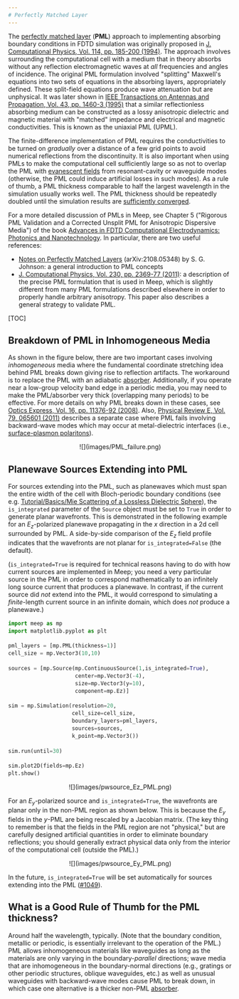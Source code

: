 ```yaml
---
# Perfectly Matched Layer
---
```


The [perfectly matched layer](https://en.wikipedia.org/wiki/Perfectly_matched_layer) (**PML**) approach to implementing absorbing boundary conditions in FDTD simulation was originally proposed in [J. Computational Physics, Vol. 114, pp. 185-200 (1994)](http://dx.doi.org/10.1006/jcph.1994.1159). The approach involves surrounding the computational cell with a medium that in theory absorbs without any reflection electromagnetic waves at *all* frequencies and angles of incidence. The original PML formulation involved "splitting" Maxwell's equations into two sets of equations in the absorbing layers, appropriately defined. These split-field equations produce wave attenuation but are unphysical. It was later shown in [IEEE Transactions on Antennas and Propagation, Vol. 43, pp. 1460-3 (1995)](https://ieeexplore.ieee.org/abstract/document/477075) that a similar reflectionless absorbing medium can be constructed as a lossy anisotropic dielectric and magnetic material with "matched" impedance and electrical and magnetic conductivities. This is known as the uniaxial PML (UPML).

The finite-difference implementation of PML requires the conductivities to be turned on *gradually* over a distance of a few grid points to avoid numerical reflections from the discontinuity. It is also important when using PMLs to make the computational cell sufficiently large so as not to overlap the PML with [evanescent fields](https://en.wikipedia.org/wiki/Evanescent_field) from resonant-cavity or waveguide modes (otherwise, the PML could induce artificial losses in such modes). As a rule of thumb, a PML thickness comparable to half the largest wavelength in the simulation usually works well. The PML thickness should be repeatedly doubled until the simulation results are [sufficiently converged](FAQ.md#checking-convergence).

For a more detailed discussion of PMLs in Meep, see Chapter 5 ("Rigorous PML Validation and a Corrected Unsplit PML for Anisotropic Dispersive Media") of the book [Advances in FDTD Computational Electrodynamics: Photonics and Nanotechnology](https://www.amazon.com/Advances-FDTD-Computational-Electrodynamics-Nanotechnology/dp/1608071707). In particular, there are two useful references:

-   [Notes on Perfectly Matched Layers](https://arxiv.org/abs/2108.05348) (arXiv:2108.05348) by S. G. Johnson: a general introduction to PML concepts
-   [J. Computational Physics, Vol. 230, pp. 2369-77 (2011)](http://math.mit.edu/~stevenj/papers/OskooiJo11.pdf): a description of the precise PML formulation that is used in Meep, which is slightly different from many PML formulations described elsewhere in order to properly handle arbitrary anisotropy. This paper also describes a general strategy to validate PML.

[TOC]

Breakdown of PML in Inhomogeneous Media
---------------------------------------

As shown in the figure below, there are two important cases involving *inhomogeneous* media where the fundamental coordinate stretching idea behind PML breaks down giving rise to reflection artifacts. The workaround is to replace the PML with an adiabatic [absorber](Python_User_Interface.md#absorber). Additionally, if you operate near a low-group velocity band edge in a periodic media, you may need to make the PML/absorber very thick (overlapping many periods) to be effective. For more details on why PML breaks down in these cases, see [Optics Express, Vol. 16, pp. 11376-92 (2008)](http://www.opticsinfobase.org/abstract.cfm?URI=oe-16-15-11376). Also, [Physical Review E, Vol. 79, 065601 (2011)](http://math.mit.edu/~stevenj/papers/LohOs09.pdf) describes a separate case where PML fails involving backward-wave modes which may occur at metal-dielectric interfaces (i.e., [surface-plasmon polaritons](https://en.wikipedia.org/wiki/Surface_plasmon_polariton)).

<center>
![](images/PML_failure.png)
</center>

Planewave Sources Extending into PML
------------------------------------

For sources extending into the PML, such as planewaves which must span the entire width of the cell with Bloch-periodic boundary conditions (see e.g. [Tutorial/Basics/Mie Scattering of a Lossless Dielectric Sphere](Python_Tutorials/Basics.md#mie-scattering-of-a-lossless-dielectric-sphere)), the `is_integrated` parameter of the `Source` object must be set to `True` in order to generate planar wavefronts. This is demonstrated in the following example for an $E_z$-polarized planewave propagating in the $x$ direction in a 2d cell surrounded by PML. A side-by-side comparison of the $E_z$ field profile indicates that the wavefronts are not planar for `is_integrated=False` (the default).

(`is_integrated=True` is required for technical reasons having to do with how current sources are implemented in Meep; you need a very particular source in the PML in order to correspond mathematically to an infinitely long source current that produces a planewave.  In contrast, if the current source did *not* extend into the PML, it would correspond to simulating a *finite*-length current source in an infinite domain, which does *not* produce a planewave.)

```py
import meep as mp
import matplotlib.pyplot as plt

pml_layers = [mp.PML(thickness=1)]
cell_size = mp.Vector3(10,10)

sources = [mp.Source(mp.ContinuousSource(1,is_integrated=True),
                     center=mp.Vector3(-4),
                     size=mp.Vector3(y=10),
                     component=mp.Ez)]

sim = mp.Simulation(resolution=20,
                    cell_size=cell_size,
                    boundary_layers=pml_layers,
                    sources=sources,
                    k_point=mp.Vector3())

sim.run(until=30)

sim.plot2D(fields=mp.Ez)
plt.show()
```

<center>
![](images/pwsource_Ez_PML.png)
</center>

For an $E_y$-polarized source and `is_integrated=True`, the wavefronts are planar only in the non-PML region as shown below. This is because the $E_y$ fields in the $y$-PML are being rescaled by a Jacobian matrix. (The key thing to remember is that the fields in the PML region are not "physical," but are carefully designed artificial quantities in order to eliminate boundary reflections; you should generally extract physical data only from the interior of the computational cell (outside the PML).)

<center>
![](images/pwsource_Ey_PML.png)
</center>

In the future, `is_integrated=True` will be set automatically for sources extending into the PML ([#1049](https://github.com/NanoComp/meep/issues/1049)).

What is a Good Rule of Thumb for the PML thickness?
---------------------------------------------------

Around half the wavelength, typically. (Note that the boundary condition, metallic or periodic, is essentially irrelevant to the operation of the PML.) PML allows inhomogeneous materials like waveguides as long as the materials are only varying in the boundary-*parallel* directions; wave media that are inhomogeneous in the boundary-normal directions (e.g., gratings or other periodic structures, oblique waveguides, etc.) as well as unusual waveguides with backward-wave modes cause PML to break down, in which case one alternative is a thicker non-PML [absorber](Python_User_Interface.md#absorber).
